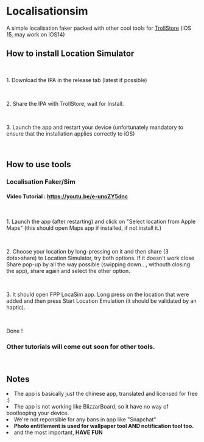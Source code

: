# Localisationsim
A simple localisation faker packed with other cool tools for <a href='https://github.com/opa334/trollstore'>TrollStore</a> (iOS 15, may work on iOS14)
<br>
<h2> How to install Location Simulator</h2>
<br>
<p>1. Download the IPA in the release tab (latest if possible) </p>
<br>
<p>2. Share the IPA with TrollStore, wait for Install.</p>
<br>
<p>3. Launch the app and restart your device (unfortunately mandatory to ensure that the installation applies correctly to iOS)</p>
<br>
<h2> How to use tools </h2>
<h3> Localisation Faker/Sim </h3>
<h4><b>Video Tutorial : <a href='https://www.youtube.com/watch?v=e-unoZY5dnc'>https://youtu.be/e-unoZY5dnc</a></b></h2>
<br>
<p> 1. Launch the app (after restarting) and click on "Select location from Apple Maps" (this should open Maps app if installed, if not install it.)</p>
<br>
<p> 2. Choose your location by long-pressing on it and then share (3 dots>share) to Location Simulator, try both options. If it doesn't work close Share pop-up by all the way possible (swipping down..., withouth closing the app), share again and select the other option. </p>
<br>
<p>3. It should open FPP LocaSim app. Long press on the location that were added and then press Start Location Emulation (it should be validated by an haptic).</p>
<br>
<p> Done ! </p>
<h3> Other tutorials will come out soon for other tools. </h3>
<br>
<h2> Notes </h2>
<li> The app is basically just the chinese app, translated and licensed for free :) </li>
<li> The app is not working like BlizzarBoard, so it have no way of bootlooping your device. </li>
<li> We're not reponsible for any bans in app like "Snapchat" </li>
<li> <b> Photo entitlement is used for wallpaper tool AND notification tool too.</b> </li>
<li> and the most important, <b>HAVE FUN</b></li>
